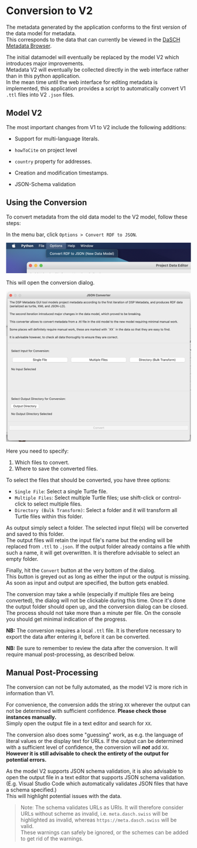 # Conversion to V2

The metadata generated by the application conforms to the first version of the data model for metadata.  
This corresponds to the data that can currently be viewed in the [DaSCH Metadata Browser](https://meta.dasch.swiss).

The initial datamodel will eventually be replaced by the model V2 which introduces major improvements.  
Metadata V2 will eventually be collected directly in the web interface rather than in this python application.  
In the mean time until the web interface for editing metadata is implemented, this application provides a script to automatically convert V1 `.ttl` files into V2 `.json` files.



## Model V2

The most important changes from V1 to V2 include the following additions:

- Support for multi-language literals.

- `howToCite` on project level

- `country` property for addresses.

- Creation and modification timestamps.

- JSON-Schema validation



## Using the Conversion

To convert metadata from the old data model to the V2 model, follow these steps:

In the menu bar, click `Options > Convert RDF to JSON`.

![conversion menu item](assets/images/conversion_menu_item.png)

This will open the conversion dialog.

![conversion dialog](assets/images/conversion_dialog.png)

Here you need to specify:

1. Which files to convert.
2. Where to save the converted files.

To select the files that should be converted, you have three options:

* `Single File`: Select a single Turtle file.
* `Multiple Files`: Select multiple Turtle files; use shift-click or control-click to select multiple files.
* `Directory (Bulk Transform)`: Select a folder and it will transform all Turtle files within this folder.

As output simply select a folder. The selected input file(s) will be converted and saved to this folder.  
The output files will retain the input file's name but the ending will be replaced from `.ttl` to `.json`.
If the output folder already contains a file whith such a name, it will get overwritten.
It is therefore advisable to select an empty folder.

Finally, hit the `Convert` button at the very bottom of the dialog.  
This button is greyed out as long as either the input or the output is missing. As soon as input and output are specified, the button gets enabled.

The conversion may take a while (especially if multiple files are being converted), the dialog will not be clickable during this time.
Once it's done the output folder should open up, and the conversion dialog can be closed.  
The process should not take more than a minute per file. On the console you should get minimal indication of the progress.

**NB:** The conversion requires a local `.ttl` file. It is therefore necessary to export the data after entering it, before it can be converted.

**NB:** Be sure to remember to review the data after the conversion. It will require manual post-processing, as described below.


## Manual Post-Processing

The conversion can not be fully automated, as the model V2 is more rich in information than V1.

For convenience, the conversion adds the string `XX` wherever the output can not be determined with sufficient confidence.
__Please check those instances manually.__  
Simply open the output file in a text editor and search for `XX`.

The conversion also does some "guessing" work, as e.g. the language of literal values or the display text for URLs.
If the output can be determined with a sufficient level of confidence, the conversion will ___not___ add `XX`.
__However it is still advisable to check the entirety of the output for potential errors.__

As the model V2 supports JSON schema validation, it is also advisable to open the output file in a text editor that supports JSON schema validation.
(E.g. Visual Studio Code which automatically validates JSON files that have a schema specified.)  
This will highlight potential issues with the data.  
> Note: The schema validates URLs as URIs. It will therefore consider URLs without scheme as invalid,
> i.e. `meta.dasch.swiss` will be highlighted as invalid, whereas `https://meta.dasch.swiss` will be valid.  
> These warnings can safely be ignored, or the schemes can be added to get rid of the warnings.
